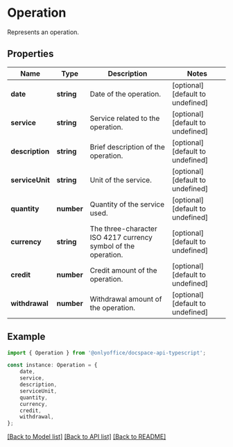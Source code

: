 # Operation

Represents an operation.

## Properties

Name | Type | Description | Notes
------------ | ------------- | ------------- | -------------
**date** | **string** | Date of the operation. | [optional] [default to undefined]
**service** | **string** | Service related to the operation. | [optional] [default to undefined]
**description** | **string** | Brief description of the operation. | [optional] [default to undefined]
**serviceUnit** | **string** | Unit of the service. | [optional] [default to undefined]
**quantity** | **number** | Quantity of the service used. | [optional] [default to undefined]
**currency** | **string** | The three-character ISO 4217 currency symbol of the operation. | [optional] [default to undefined]
**credit** | **number** | Credit amount of the operation. | [optional] [default to undefined]
**withdrawal** | **number** | Withdrawal amount of the operation. | [optional] [default to undefined]

## Example

```typescript
import { Operation } from '@onlyoffice/docspace-api-typescript';

const instance: Operation = {
    date,
    service,
    description,
    serviceUnit,
    quantity,
    currency,
    credit,
    withdrawal,
};
```

[[Back to Model list]](../README.md#documentation-for-models) [[Back to API list]](../README.md#documentation-for-api-endpoints) [[Back to README]](../README.md)

